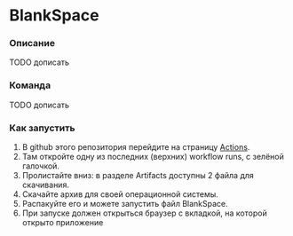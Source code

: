 # BlankSpace
### Описание
TODO дописать
### Команда
TODO дописать
### Как запустить
1. В github этого репозитория перейдите на страницу [Actions](https://github.com/AndreyRomanov1/BlankSpace/actions).
2. Там откройте одну из последних (верхних) workflow runs, с зелёной галочкой.
3. Пролистайте вниз:  в разделе Artifacts доступны 2 файла для скачивания.
4. Скачайте архив для своей операционной системы.
5. Распакуйте его и можете запустить файл BlankSpace.
6. При запуске должен открыться браузер с вкладкой, на которой открыто приложение